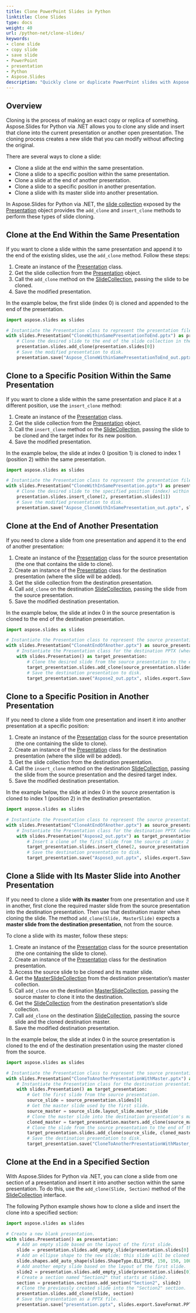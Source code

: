 ```yaml
---
title: Clone PowerPoint Slides in Python
linktitle: Clone Slides
type: docs
weight: 40
url: /python-net/clone-slides/
keywords:
- clone slide
- copy slide
- save slide
- PowerPoint
- presentation
- Python
- Aspose.Slides
description: "Quickly clone or duplicate PowerPoint slides with Aspose.Slides for Python via .NET. Follow our clear code examples and tips to automate PPT creation in seconds, boost productivity, and eliminate manual work."
---
```


## **Overview**

Cloning is the process of making an exact copy or replica of something. Aspose.Slides for Python via .NET allows you to clone any slide and insert that clone into the current presentation or another open presentation. The cloning process creates a new slide that you can modify without affecting the original.

There are several ways to clone a slide:

- Clone a slide at the end within the same presentation.
- Clone a slide to a specific position within the same presentation.
- Clone a slide at the end of another presentation.
- Clone a slide to a specific position in another presentation.
- Clone a slide with its master slide into another presentation.

In Aspose.Slides for Python via .NET, the [slide collection](https://reference.aspose.com/slides/python-net/aspose.slides/slidecollection/) exposed by the [Presentation](https://reference.aspose.com/slides/python-net/aspose.slides/presentation/) object provides the `add_clone` and `insert_clone` methods to perform these types of slide cloning.

## **Clone at the End Within the Same Presentation**

If you want to clone a slide within the same presentation and append it to the end of the existing slides, use the `add_clone` method. Follow these steps:

1. Create an instance of the [Presentation](https://reference.aspose.com/slides/python-net/aspose.slides/presentation/) class.
1. Get the slide collection from the [Presentation](https://reference.aspose.com/slides/python-net/aspose.slides/presentation/) object.
1. Call the `add_clone` method on the [SlideCollection](https://reference.aspose.com/slides/python-net/aspose.slides/slidecollection/), passing the slide to be cloned.
1. Save the modified presentation.

In the example below, the first slide (index 0) is cloned and appended to the end of the presentation.

```py
import aspose.slides as slides

# Instantiate the Presentation class to represent the presentation file.
with slides.Presentation("CloneWithinSamePresentationToEnd.pptx") as presentation:
    # Clone the desired slide to the end of the slide collection in the same presentation.
    presentation.slides.add_clone(presentation.slides[0])
    # Save the modified presentation to disk.
    presentation.save("Aspose_CloneWithinSamePresentationToEnd_out.pptx", slides.export.SaveFormat.PPTX)
```

## **Clone to a Specific Position Within the Same Presentation**

If you want to clone a slide within the same presentation and place it at a different position, use the `insert_clone` method:

1. Create an instance of the [Presentation](https://reference.aspose.com/slides/python-net/aspose.slides/presentation/) class.
1. Get the slide collection from the [Presentation](https://reference.aspose.com/slides/python-net/aspose.slides/presentation/) object.
1. Call the `insert_clone` method on the [SlideCollection](https://reference.aspose.com/slides/python-net/aspose.slides/slidecollection/), passing the slide to be cloned and the target index for its new position.
1. Save the modified presentation.

In the example below, the slide at index 0 (position 1) is cloned to index 1 (position 2) within the same presentation.

```py
import aspose.slides as slides

# Instantiate the Presentation class to represent the presentation file.
with slides.Presentation("CloneWithInSamePresentation.pptx") as presentation:
    # Clone the desired slide to the specified position (index) within the same presentation.
    presentation.slides.insert_clone(2, presentation.slides[1])
    # Save the modified presentation to disk.
    presentation.save("Aspose_CloneWithInSamePresentation_out.pptx", slides.export.SaveFormat.PPTX)
```

## **Clone at the End of Another Presentation**

If you need to clone a slide from one presentation and append it to the end of another presentation:

1. Create an instance of the [Presentation](https://reference.aspose.com/slides/python-net/aspose.slides/presentation/) class for the source presentation (the one that contains the slide to clone).
1. Create an instance of the [Presentation](https://reference.aspose.com/slides/python-net/aspose.slides/presentation/) class for the destination presentation (where the slide will be added).
1. Get the slide collection from the destination presentation.
1. Call `add_clone` on the destination [SlideCollection](https://reference.aspose.com/slides/python-net/aspose.slides/slidecollection/), passing the slide from the source presentation.
1. Save the modified destination presentation.

In the example below, the slide at index 0 in the source presentation is cloned to the end of the destination presentation.

```py
import aspose.slides as slides

# Instantiate the Presentation class to represent the source presentation file.
with slides.Presentation("CloneAtEndOfAnother.pptx") as source_presentation:
    # Instantiate the Presentation class for the destination PPTX (where the slide will be cloned).
    with slides.Presentation() as target_presentation:
        # Clone the desired slide from the source presentation to the end of the slide collection in the destination presentation.
        target_presentation.slides.add_clone(source_presentation.slides[0])
        # Save the destination presentation to disk.
        target_presentation.save("Aspose2_out.pptx", slides.export.SaveFormat.PPTX)
```

## **Clone to a Specific Position in Another Presentation**

If you need to clone a slide from one presentation and insert it into another presentation at a specific position:

1. Create an instance of the [Presentation](https://reference.aspose.com/slides/python-net/aspose.slides/presentation/) class for the source presentation (the one containing the slide to clone).
1. Create an instance of the [Presentation](https://reference.aspose.com/slides/python-net/aspose.slides/presentation/) class for the destination presentation (where the slide will be added).
1. Get the slide collection from the destination presentation.
1. Call the `insert_clone` method on the destination [SlideCollection](https://reference.aspose.com/slides/python-net/aspose.slides/slidecollection/), passing the slide from the source presentation and the desired target index.
1. Save the modified destination presentation.

In the example below, the slide at index 0 in the source presentation is cloned to index 1 (position 2) in the destination presentation.

```py
import aspose.slides as slides

# Instantiate the Presentation class to represent the source presentation file.
with slides.Presentation("CloneAtEndOfAnother.pptx") as source_presentation:
    # Instantiate the Presentation class for the destination PPTX (where the slide is to be cloned).
    with slides.Presentation("Aspose2_out.pptx") as target_presentation:
        # Insert a clone of the first slide from the source at index 2 in the destination presentation.
        target_presentation.slides.insert_clone(2, source_presentation.slides[0])
        # Save the destination presentation to disk.
        target_presentation.save("Aspose3_out.pptx", slides.export.SaveFormat.PPTX)
```

## **Clone a Slide with Its Master Slide into Another Presentation**

If you need to clone a slide **with its master** from one presentation and use it in another, first clone the required master slide from the source presentation into the destination presentation. Then use that destination master when cloning the slide. The method `add_clone(Slide, MasterSlide)` expects a **master slide from the destination presentation**, not from the source.

To clone a slide with its master, follow these steps:

1. Create an instance of the [Presentation](https://reference.aspose.com/slides/python-net/aspose.slides/presentation/) class for the source presentation (the one containing the slide to clone).
1. Create an instance of the [Presentation](https://reference.aspose.com/slides/python-net/aspose.slides/presentation/) class for the destination presentation.
1. Access the source slide to be cloned and its master slide.
1. Get the [MasterSlideCollection](https://reference.aspose.com/slides/python-net/aspose.slides/masterslidecollection/) from the destination presentation’s master collection.
1. Call `add_clone` on the destination [MasterSlideCollection](https://reference.aspose.com/slides/python-net/aspose.slides/masterslidecollection/), passing the source master to clone it into the destination.
1. Get the [SlideCollection](https://reference.aspose.com/slides/python-net/aspose.slides/slidecollection/) from the destination presentation’s slide collection.
1. Call `add_clone` on the destination [SlideCollection](https://reference.aspose.com/slides/python-net/aspose.slides/slidecollection/), passing the source slide and the cloned destination master.
1. Save the modified destination presentation.

In the example below, the slide at index 0 in the source presentation is cloned to the end of the destination presentation using the master cloned from the source.

```py
import aspose.slides as slides

# Instantiate the Presentation class to represent the source presentation file.
with slides.Presentation("CloneToAnotherPresentationWithMaster.pptx") as source_presentation:
    # Instantiate the Presentation class for the destination presentation where the slide will be cloned.
    with slides.Presentation() as target_presentation:
        # Get the first slide from the source presentation.
        source_slide = source_presentation.slides[0]
        # Get the master slide used by the first slide.
        source_master = source_slide.layout_slide.master_slide
        # Clone the master slide into the destination presentation's master collection.
        cloned_master = target_presentation.masters.add_clone(source_master)
        # Clone the slide from the source presentation to the end of the destination presentation using the cloned master.
        target_presentation.slides.add_clone(source_slide, cloned_master, True)
        # Save the destination presentation to disk.
        target_presentation.save("CloneToAnotherPresentationWithMaster_out.pptx", slides.export.SaveFormat.PPTX)
```

## **Clone at the End in a Specified Section**

With Aspose.Slides for Python via .NET, you can clone a slide from one section of a presentation and insert it into another section within the same presentation. To do this, use the `add_clone(Slide, Section)` method of the [SlideCollection](https://reference.aspose.com/slides/python-net/aspose.slides/slidecollection/) interface.

The following Python example shows how to clone a slide and insert the clone into a specified section:

```py
import aspose.slides as slides

# Create a new blank presentation.
with slides.Presentation() as presentation:
    # Add an empty slide based on the layout of the first slide.
    slide = presentation.slides.add_empty_slide(presentation.slides[0].layout_slide)
    # Add an ellipse shape to the new slide; this slide will be cloned later.
    slide.shapes.add_auto_shape(slides.ShapeType.ELLIPSE, 150, 150, 100, 100)
    # Add another empty slide based on the layout of the first slide.
    slide2 = presentation.slides.add_empty_slide(presentation.slides[0].layout_slide)
    # Create a section named "Section2" that starts at slide2.
    section = presentation.sections.add_section("Section2", slide2)
    # Clone the previously created slide into the "Section2" section.
    presentation.slides.add_clone(slide, section)
    # Save the presentation as a PPTX file.
    presentation.save("presentation.pptx", slides.export.SaveFormat.PPTX)
```
